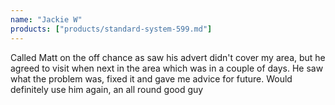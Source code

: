 ```yaml
---
name: "Jackie W"
products: ["products/standard-system-599.md"]
---
```


Called Matt on the off chance as saw his advert didn&apos;t cover my area, but he agreed to visit when next in the area which was in a couple of days. He saw what the problem was, fixed it and gave me advice for future. Would definitely use him again, an all round good guy